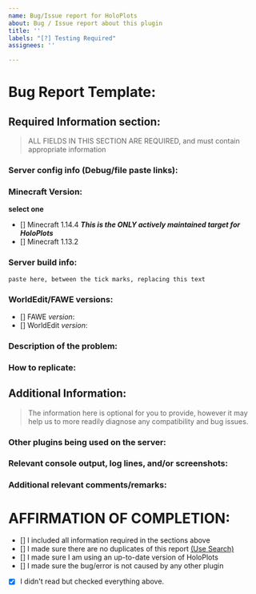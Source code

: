 ```yaml
---
name: Bug/Issue report for HoloPlots
about: Bug / Issue report about this plugin
title: ''
labels: "[?] Testing Required"
assignees: ''

---
```


<!--- READ THIS BEFORE SUBMITTING AN ISSUE REPORT!!! -->

<!--- ##### DO NOT REMOVE THIS TEMPLATE!  YOUR ISSUE *WILL* FIT IN IT! ##### -->

<!--- # NOTICE: 
```diff
! PlotSquared for Minecraft Java Edition versions between 1.7 through to 1.12.2 are considered
! legacy, and will receive limited to no support. Please consider upgrading to 1.13+ for
! future support.  Plugins exist for 1.13+ which bring back behaviors found in 1.8.8
! All versions of PlotSquared for Sponge and Nukkit(X) will recieve limited to no support
! due to lack of developer interest and time. Additionally, NukkitX has not had feature
! updates since the Better Together, which prevents some PlotSquared features from ever
! functioning.  Contributions are always welcome however!
```

**Code contributions are to be done through [PRs](https://help.github.com/en/github/collaborating-with-issues-and-pull-requests/creating-a-pull-request), tagging the specific issue ticket(s) if applicable.**

**[DISCORD INVITE LINK](https://discord.gg/cSMxtGn)** and please, for the love of the little sanity we have left, use the correct channels!
-->

# Bug Report Template:
<!--- Incomplete reports will most likely be marked as invalid, and closed, with few exceptions.-->
## Required Information section:
> ALL FIELDS  IN THIS SECTION ARE REQUIRED, and must contain appropriate information
### Server config info (Debug/file paste links):
<!--- Issue /plot debugpaste in game or in your console and copy the supplied URL here -->
<!--- If you cannot perform the above, we require logs/latest.log; settings.yml; worlds.yml and possibly PlotSquared.use_THIS.yml -->
<!--- If you are unwilling to supply the information we need, we reserve the right to not assist you. Redact IP addresses if you need to. -->

### Minecraft Version:
**select one**
<!-- Select the type you are reporting the issue for (put an "X" between of brackets): -->
- [] Minecraft 1.14.4 ***This is the ONLY actively maintained target for HoloPlots***
- [] Minecraft 1.13.2

### Server build info: 
<!--- Run /version in-game or in console & paste the full output here: -->

```
paste here, between the tick marks, replacing this text
```

### WorldEdit/FAWE versions:
<!--- Specify which plugin you are using, and add its version -->
- [] FAWE *version*:
- [] WorldEdit *version*: 

### Description of the problem:
<!--- Be as specific as possible.  Don't lie, redact information, or use false names/situations. -->
<!--- Who, What, When, Where, Why, How, Expected behavior, Resultant behavior, etc -->

### How to replicate:
<!--- If you can reproduce the issue please tell us as detailed as possible step by step how to do that -->

## Additional Information:
> The information here is optional for you to provide, however it may help us to more readily diagnose any compatibility and bug issues.

### Other plugins being used on the server:
<!--- Optional but recommended - issue "/plugins" in-game or in console and copy/paste the list -->

### Relevant console output, log lines, and/or screenshots:
<!--- Please use in-line code insertion ( ```like this``` ) for short (20 lines or less) text blobs, or a paste service for large blobs -->

### Additional relevant comments/remarks:
<!--- Use this space to give us any additional information which may be relevant to this issue, such as: if you are using a Minecraft hosting provider; unusual installation environment; etc -->

# AFFIRMATION OF COMPLETION:
<!-- Make sure you have completed the following steps (put an "X" between of brackets): -->
- [] I included all information required in the sections above
- [] I made sure there are no duplicates of this report [(Use Search)](https://github.com/boy0001/HoloPlots/issues?utf8=%E2%9C%93&q=is%3Aissue+is%3Aopen+)
- [] I made sure I am using an up-to-date version of HoloPlots
- [] I made sure the bug/error is not caused by any other plugin
- [x] I didn't read but checked everything above.
